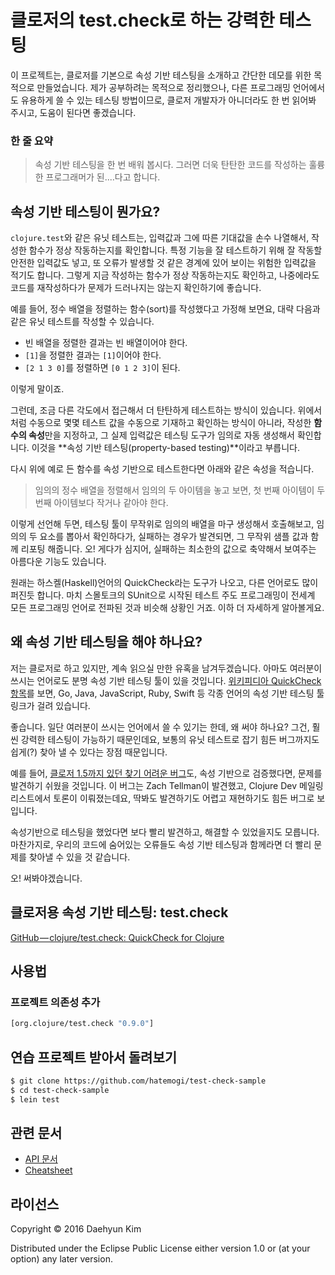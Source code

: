 # 클로저의 test.check로 하는 강력한 테스팅

이 프로젝트는, 클로저를 기본으로 속성 기반 테스팅을 소개하고 간단한 데모를 위한 목적으로 만들었습니다. 제가 공부하려는 목적으로 정리했으나, 다른 프로그래밍 언어에서도 유용하게 쓸 수 있는 테스팅 방법이므로, 클로저 개발자가 아니더라도 한 번 읽어봐 주시고, 도움이 된다면 좋겠습니다.

### 한 줄 요약

> 속성 기반 테스팅을 한 번 배워 봅시다. 그러면 더욱 탄탄한 코드를 작성하는 훌륭한 프로그래머가 된....다고 합니다.

## 속성 기반 테스팅이 뭔가요?

`clojure.test`와 같은 유닛 테스트는, 입력값과 그에 따른 기대값을 손수 나열해서, 작성한 함수가 정상 작동하는지를 확인합니다. 특정 기능을 잘 테스트하기 위해 잘 작동할 안전한 입력값도 넣고, 또 오류가 발생할 것 같은 경계에 있어 보이는 위험한 입력값을 적기도 합니다. 그렇게 지금 작성하는 함수가 정상 작동하는지도 확인하고, 나중에라도 코드를 재작성하다가 문제가 드러나지는 않는지 확인하기에 좋습니다.

예를 들어, 정수 배열을 정렬하는 함수(sort)를 작성했다고 가정해 보면요, 대략 다음과 같은 유닛 테스트를 작성할 수 있습니다.

 * 빈 배열을 정렬한 결과는 빈 배열이어야 한다.
 * `[1]`을 정렬한 결과는 `[1]`이어야 한다.
 * `[2 1 3 0]`를 정렬하면 `[0 1 2 3]`이 된다.

이렇게 말이죠.

그런데, 조금 다른 각도에서 접근해서 더 탄탄하게 테스트하는 방식이 있습니다. 위에서처럼 수동으로 몇몇 테스트 값을 수동으로 기재하고 확인하는 방식이 아니라, 작성한 **함수의 속성**만을 지정하고, 그 실제 입력값은 테스팅 도구가 임의로 자동 생성해서 확인합니다. 이것을 **속성 기반 테스팅(property-based testing)**이라고 부릅니다.

다시 위에 예로 든 함수를 속성 기반으로 테스트한다면 아래와 같은 속성을 적습니다.

> 임의의 정수 배열을 정렬해서 임의의 두 아이템을 놓고 보면, 첫 번째 아이템이 두 번째 아이템보다 작거나 같아야 한다.

이렇게 선언해 두면, 테스팅 툴이 무작위로 임의의 배열을 마구 생성해서 호출해보고, 임의의 두 요소를 뽑아서 확인하다가, 실패하는 경우가 발견되면, 그 무작위 샘플 값과 함께 리포팅 해줍니다. 오! 게다가 심지어, 실패하는 최소한의 값으로 축약해서 보여주는 아름다운 기능도 있습니다.

원래는 하스켈(Haskell)언어의 QuickCheck라는 도구가 나오고, 다른 언어로도 많이 퍼진듯 합니다. 마치 스몰토크의 SUnit으로 시작된 테스트 주도 프로그래밍이 전세계 모든 프로그래밍 언어로 전파된 것과 비슷해 상황인 거죠. 이하 더 자세하게 알아볼게요.

## 왜 속성 기반 테스팅을 해야 하나요?

저는 클로저로 하고 있지만, 계속 읽으실 만한 유혹을 남겨두겠습니다. 아마도 여러분이 쓰시는 언어로도 분명 속성 기반 테스팅 툴이 있을 것입니다. [위키피디아 QuickCheck 항목](https://en.wikipedia.org/wiki/QuickCheck)를 보면, Go, Java, JavaScript, Ruby, Swift 등 각종 언어의 속성 기반 테스팅 툴 링크가 걸려 있습니다.

좋습니다. 일단 여러분이 쓰시는 언어에서 쓸 수 있기는 한데, 왜 써야 하나요? 그건, 훨씬 강력한 테스팅이 가능하기 때문인데요, 보통의 유닛 테스트로 잡기 힘든 버그까지도 쉽게(?) 찾아 낼 수 있다는 장점 때문입니다.

예를 들어, [클로저 1.5까지 있던 찾기 어려운 버그](http://dev.clojure.org/jira/browse/CLJ-1285)도, 속성 기반으로 검증했다면, 문제를 발견하기 쉬웠을 것입니다. 이 버그는 Zach Tellman이 발견했고, Clojure Dev 메일링 리스트에서 토론이 이뤄졌는데요, 딱봐도 발견하기도 어렵고 재현하기도 힘든 버그로 보입니다.

속성기반으로 테스팅을 했었다면 보다 빨리 발견하고, 해결할 수 있었을지도 모릅니다. 마찬가지로, 우리의 코드에 숨어있는 오류들도 속성 기반 테스팅과 함께라면 더 빨리 문제를 찾아낼 수 있을 것 같습니다.

오! 써봐야겠습니다.

## 클로저용 속성 기반 테스팅: test.check

[GitHub — clojure/test.check: QuickCheck for Clojure](https://github.com/clojure/test.check)

[](https://youtu.be/JMhNINPo__g)


## 사용법

### 프로젝트 의존성 추가

```clojure
[org.clojure/test.check "0.9.0"]
```

## 연습 프로젝트 받아서 돌려보기

``` bash
$ git clone https://github.com/hatemogi/test-check-sample
$ cd test-check-sample
$ lein test
```

## 관련 문서

 * [API 문서](http://clojure.github.io/test.check/)
 * [Cheatsheet](https://github.com/clojure/test.check/blob/master/doc/cheatsheet.md)

## 라이선스

Copyright © 2016 Daehyun Kim

Distributed under the Eclipse Public License either version 1.0 or (at
your option) any later version.
